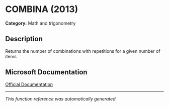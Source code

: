 # COMBINA (2013)

**Category:** Math and trigonometry

## Description
Returns the number of combinations with repetitions for a given number of items

## Microsoft Documentation
[Official Documentation](https://support.microsoft.com//en-us/office/combina-function-efb49eaa-4f4c-4cd2-8179-0ddfcf9d035d)

---
*This function reference was automatically generated.*
